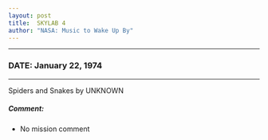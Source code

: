 ```yaml
---
layout: post
title:  SKYLAB 4
author: "NASA: Music to Wake Up By"
---
```


----
### DATE: January 22, 1974
----
Spiders and Snakes by UNKNOWN

##### Comment:
* No mission comment
